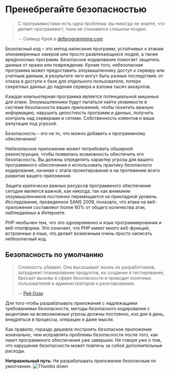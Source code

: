 # Пренебрегайте безопасностью #

> С программистами есть одна проблема: вы никогда не знаете, что делает программист, пока не становится слишком поздно.
>
> -- Сеймур Крей в [defprogramming.com](http://www.defprogramming.com/q/6e61ae30a855/)

Безопасный код – это метод написания программ, устойчивых к атакам злонамеренных хакеров или просто развлекающихся людей, а также вредоносных программ. Безопасное кодирование помогает защитить данные от кражи или повреждения. Кроме того, небезопасная программа может предоставить злоумышленнику доступ к серверу или учетным данным, в результате чего могут быть разные последствия: от отказа в доступе к базе для отдельного пользователя, потере секретных данных до падения сервера и взлома тысяч аккаунтов.

Каждая компьютерная программа является потенциальной мишенью для атаки. Злоумышленники будут пытаться найти уязвимости в системе безопасности ваших приложений, чтобы похитить важную информацию, нарушить целостность программ и данных, получить контроль над серверами и сетями. Собственность клиентов и ваша репутация под угрозой.

Безопасность – это не то, что можно добавить к программному обеспечению!

Небезопасное приложение может потребовать обширной реконструкции, чтобы появилась возможность обеспечить его безопасность. Вы должны определить характер угрозы для вашего программного обеспечения и использовать практику безопасного кодирования, начиная с этапа проектирования и на протяжении всего развития вашего приложения.

Защита критически важных ресурсов программного обеспечения сегодня является важной, как никогда, так как внимание злоумышленников постоянно перемещается на прикладной уровень. Исследование, проведенное SANS 2009, показало, что атаки на веб-приложения составляют более 60% от общего количества атак, наблюдаемых в Интернете.

PHP необычен тем, что это одновременно и язык программирования и веб-платформа. Это означает, что PHP имеет много веб-функций, встроенных в язык, что делает возможным очень просто написать небезопасный код.

## Безопасность по умолчанию ##

> Сложность убивает. Она высасывает жизнь из разработчиков, затрудняет планирование продуктов, их создание и тестирование, бросает вызовы в сфере безопасности и приводит конечных пользователей и администраторов к разочарованию.
>
> -- [Рей Оззи](www.azquotes.com/quote/585933)

Для того чтобы разрабатывать приложения с надлежащими требованиями безопасности, методы безопасного кодирования с акцентами на всевозможные угрозы должны постоянно, изо дня в день, внедряться в процессы, операции и даже мысли.

Как правило, гораздо дешевле построить безопасное приложение изначально, чем исправлять проблемы безопасности после того, как пакет программного обеспечения уже завершен. Не говоря уже о том, что нарушение безопасности может повлечь за собой дополнительные расходы.

**Неправильный путь**: Не разрабатывать приложение безопасным по умолчанию. ![Thumbs down](/img/thumbs-down.png)
